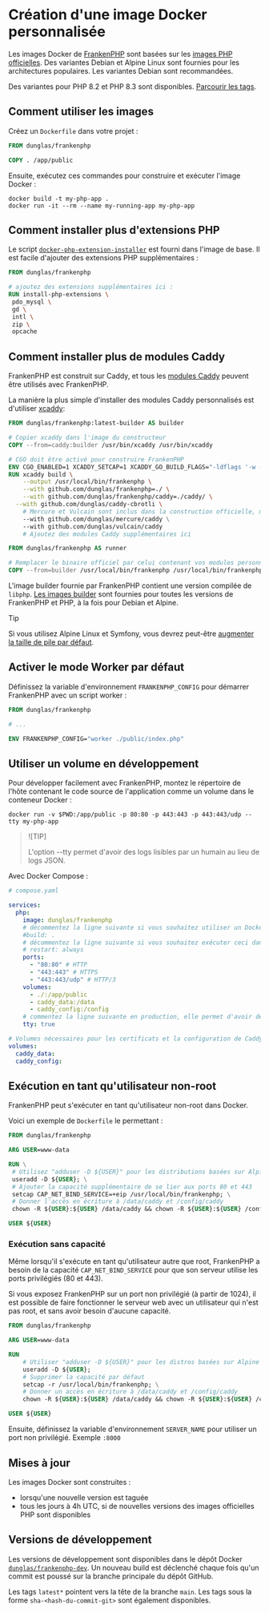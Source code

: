 # Création d'une image Docker personnalisée

Les images Docker de [FrankenPHP](https://hub.docker.com/r/dunglas/frankenphp) sont basées sur les [images PHP officielles](https://hub.docker.com/_/php/). Des variantes Debian et Alpine Linux sont fournies pour les architectures populaires. Les variantes Debian sont recommandées.

Des variantes pour PHP 8.2 et PHP 8.3 sont disponibles. [Parcourir les tags](https://hub.docker.com/r/dunglas/frankenphp/tags).

## Comment utiliser les images

Créez un `Dockerfile` dans votre projet :

```dockerfile
FROM dunglas/frankenphp

COPY . /app/public
```

Ensuite, exécutez ces commandes pour construire et exécuter l'image Docker :

```console
docker build -t my-php-app .
docker run -it --rm --name my-running-app my-php-app
```

## Comment installer plus d'extensions PHP

Le script [`docker-php-extension-installer`](https://github.com/mlocati/docker-php-extension-installer) est fourni dans l'image de base.
Il est facile d'ajouter des extensions PHP supplémentaires :

```dockerfile
FROM dunglas/frankenphp

# ajoutez des extensions supplémentaires ici :
RUN install-php-extensions \
 pdo_mysql \
 gd \
 intl \
 zip \
 opcache
```

## Comment installer plus de modules Caddy

FrankenPHP est construit sur Caddy, et tous les [modules Caddy](https://caddyserver.com/docs/modules/) peuvent être utilisés avec FrankenPHP.

La manière la plus simple d'installer des modules Caddy personnalisés est d'utiliser [xcaddy](https://github.com/caddyserver/xcaddy):

```dockerfile
FROM dunglas/frankenphp:latest-builder AS builder

# Copier xcaddy dans l'image du constructeur
COPY --from=caddy:builder /usr/bin/xcaddy /usr/bin/xcaddy

# CGO doit être activé pour construire FrankenPHP
ENV CGO_ENABLED=1 XCADDY_SETCAP=1 XCADDY_GO_BUILD_FLAGS="-ldflags '-w -s'"
RUN xcaddy build \
	--output /usr/local/bin/frankenphp \
	--with github.com/dunglas/frankenphp=./ \
	--with github.com/dunglas/frankenphp/caddy=./caddy/ \
  --with github.com/dunglas/caddy-cbrotli \
	# Mercure et Vulcain sont inclus dans la construction officielle, mais n'hésitez pas à les retirer
	--with github.com/dunglas/mercure/caddy \
	--with github.com/dunglas/vulcain/caddy
	# Ajoutez des modules Caddy supplémentaires ici

FROM dunglas/frankenphp AS runner

# Remplacer le binaire officiel par celui contenant vos modules personnalisés
COPY --from=builder /usr/local/bin/frankenphp /usr/local/bin/frankenphp
```

L'image builder fournie par FrankenPHP contient une version compilée de `libphp`.
[Les images builder](https://hub.docker.com/r/dunglas/frankenphp/tags?name=builder) sont fournies pour toutes les versions de FrankenPHP et PHP, à la fois pour Debian et Alpine.

> [!TIP]
>
> Si vous utilisez Alpine Linux et Symfony,
> vous devrez peut-être [augmenter la taille de pile par défaut](compile.md#using-xcaddy).

## Activer le mode Worker par défaut

Définissez la variable d'environnement `FRANKENPHP_CONFIG` pour démarrer FrankenPHP avec un script worker :

```dockerfile
FROM dunglas/frankenphp

# ...

ENV FRANKENPHP_CONFIG="worker ./public/index.php"
```

## Utiliser un volume en développement

Pour développer facilement avec FrankenPHP, montez le répertoire de l'hôte contenant le code source de l'application comme un volume dans le conteneur Docker :

```console
docker run -v $PWD:/app/public -p 80:80 -p 443:443 -p 443:443/udp --tty my-php-app
```

> ![TIP]
>
> L'option --tty permet d'avoir des logs lisibles par un humain au lieu de logs JSON.

Avec Docker Compose :

```yaml
# compose.yaml

services:
  php:
    image: dunglas/frankenphp
    # décommentez la ligne suivante si vous souhaitez utiliser un Dockerfile personnalisé
    #build: .
    # décommentez la ligne suivante si vous souhaitez exécuter ceci dans un environnement de production
    # restart: always
    ports:
      - "80:80" # HTTP
      - "443:443" # HTTPS
      - "443:443/udp" # HTTP/3
    volumes:
      - ./:/app/public
      - caddy_data:/data
      - caddy_config:/config
    # commentez la ligne suivante en production, elle permet d'avoir de beaux logs lisibles en dev
    tty: true

# Volumes nécessaires pour les certificats et la configuration de Caddy
volumes:
  caddy_data:
  caddy_config:
```

## Exécution en tant qu'utilisateur non-root

FrankenPHP peut s'exécuter en tant qu'utilisateur non-root dans Docker.

Voici un exemple de `Dockerfile` le permettant :

```dockerfile
FROM dunglas/frankenphp

ARG USER=www-data

RUN \
 # Utilisez "adduser -D ${USER}" pour les distributions basées sur Alpine
 useradd -D ${USER}; \
 # Ajouter la capacité supplémentaire de se lier aux ports 80 et 443
 setcap CAP_NET_BIND_SERVICE=+eip /usr/local/bin/frankenphp; \
 # Donner l'accès en écriture à /data/caddy et /config/caddy
 chown -R ${USER}:${USER} /data/caddy && chown -R ${USER}:${USER} /config/caddy

USER ${USER}
```

### Exécution sans capacité

Même lorsqu'il s'exécute en tant qu'utilisateur autre que root, FrankenPHP a besoin de la capacité `CAP_NET_BIND_SERVICE`
pour que son serveur utilise les ports privilégiés (80 et 443).

Si vous exposez FrankenPHP sur un port non privilégié (à partir de 1024), il est possible de faire fonctionner le serveur web avec un utilisateur qui n'est pas root, et sans avoir besoin d'aucune capacité.

```dockerfile
FROM dunglas/frankenphp

ARG USER=www-data

RUN
	# Utiliser "adduser -D ${USER}" pour les distros basées sur Alpine
	useradd -D ${USER};
	# Supprimer la capacité par défaut
	setcap -r /usr/local/bin/frankenphp; \
	# Donner un accès en écriture à /data/caddy et /config/caddy
	chown -R ${USER}:${USER} /data/caddy && chown -R ${USER}:${USER} /config/caddy

USER ${USER}
```

Ensuite, définissez la variable d'environnement `SERVER_NAME` pour utiliser un port non privilégié.
Exemple `:8000`

## Mises à jour

Les images Docker sont construites :

* lorsqu'une nouvelle version est taguée
* tous les jours à 4h UTC, si de nouvelles versions des images officielles PHP sont disponibles

## Versions de développement

Les versions de développement sont disponibles dans le dépôt Docker [`dunglas/frankenphp-dev`](https://hub.docker.com/repository/docker/dunglas/frankenphp-dev). Un nouveau build est déclenché chaque fois qu'un commit est poussé sur la branche principale du dépôt GitHub.

Les tags `latest*` pointent vers la tête de la branche `main`.
Les tags sous la forme `sha-<hash-du-commit-git>` sont également disponibles.
